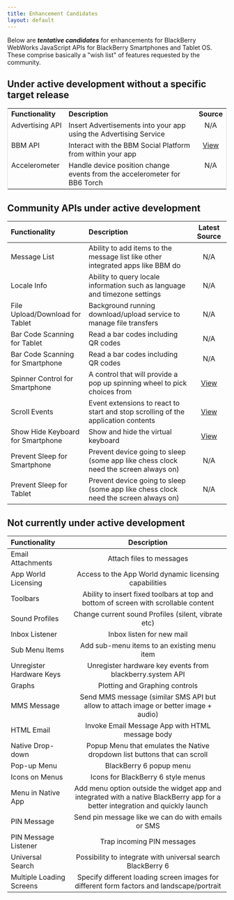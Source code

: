 ```yaml
---
title: Enhancement Candidates
layout: default
---
```



Below are _**tentative candidates**_ for enhancements for BlackBerry WebWorks JavaScript APIs for BlackBerry Smartphones and Tablet OS.  These comprise basically a "wish list" of features requested by the community.

## Under active development without a specific target release

 <table style="border:1px solid #DFDFDF">
	<tr>
		<td style="font-weight: bold;">Functionality</td>
		<td style="font-weight: bold;">Description</td>
		<td style="font-weight: bold;text-align:center">Source</td>
	</tr>
	<tr>
		<td style="vertical-align:top;white-space:nowrap;">Advertising API</td>
		<td style="vertical-align:top;">Insert Advertisements into your app using the Advertising Service</td>
		<td style="vertical-align:top;text-align:center">N/A</td>
	</tr>
	<tr>
		<td style="vertical-align:top;white-space:nowrap;">BBM API </td>
		<td style="vertical-align:top;">Interact with the BBM Social Platform from within your app </td>
		<td style="vertical-align:top;text-align:center"><a href="http://us.blackberry.com/developers/blackberrymessenger/">View</a></td>
	</tr>
	<tr>
		<td style="vertical-align:top;white-space:nowrap;">Accelerometer</td>
		<td style="vertical-align:top;">Handle device position change events from the accelerometer for BB6 Torch</td>
		<td style="vertical-align:top;text-align:center">N/A</td>
	</tr>
 </table>
 
 
## Community APIs under active development

Functionality | Description |  Latest Source 
:------------|:------------|:-----------:
 Message List | Ability to add items to the message list like other integrated apps like BBM do | N/A  
 Locale Info | Ability to query locale information such as language and timezone settings  | N/A  
 File Upload/Download for Tablet | Background running download/upload service to manage file transfers | N/A  
 Bar Code Scanning for Tablet | Read a bar codes including QR codes  | N/A  
 Bar Code Scanning for Smartphone | Read a bar codes including QR codes  | N/A  
 Spinner Control for Smartphone | A control that will provide a pop up spinning wheel to pick choices from  | [View](https://github.com/blackberry/WebWorks-Community-APIs/tree/master/Smartphone/SpinnerControl)
 Scroll Events | Event extensions to react to start and stop scrolling of the application contents | [View](https://github.com/blackberry/WebWorks-Community-APIs/tree/master/Smartphone/Screen) 
 Show Hide Keyboard for Smartphone | Show and hide the virtual keyboard | [View](https://github.com/blackberry/WebWorks-Community-APIs/tree/master/Smartphone/Screen) 
 Prevent Sleep for Smartphone | Prevent device going to sleep (some app like chess clock need the screen always on) | N/A
 Prevent Sleep for Tablet | Prevent device going to sleep (some app like chess clock need the screen always on) | N/A
 
 
## Not currently under active development

 Functionality | Description 
:------------|:------------:
 Email Attachments | Attach files to messages 
 App World Licensing | Access to the App World dynamic licensing capabilities 
 Toolbars | Ability to insert fixed toolbars at top and bottom of screen with scrollable content 
 Sound Profiles | Change current sound Profiles (silent, vibrate etc)
 Inbox Listener | Inbox listen for new mail 
 Sub Menu Items | Add sub-menu items to an existing menu item 
 Unregister Hardware Keys | Unregister hardware key events from blackberry.system API 
 Graphs | Plotting and Graphing controls 
 MMS Message | Send MMS message (similar SMS API but allow to attach image or better image + audio) 
 HTML Email | Invoke Email Message App with HTML message body 
 Native Drop-down | Popup Menu that emulates the Native dropdown list buttons that can scroll  
 Pop-up Menu | BlackBerry 6 popup menu  
 Icons on Menus | Icons for BlackBerry 6 style menus  
 Menu in Native App | Add menu option outside the widget app and integrated with a native BlackBerry app for a better integration and quickly launch 
 PIN Message | Send pin message like we can do with emails or SMS 
 PIN Message Listener | Trap incoming PIN messages 
 Universal Search | Possibility to integrate with universal search BlackBerry 6 
 Multiple Loading Screens | Specify different loading screen images for different form factors and landscape/portrait 
